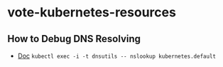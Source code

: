 # vote-kubernetes-resources

## How to Debug DNS Resolving

- [Doc](https://kubernetes.io/docs/tasks/administer-cluster/dns-debugging-resolution/)
    `kubectl exec -i -t dnsutils -- nslookup kubernetes.default`

